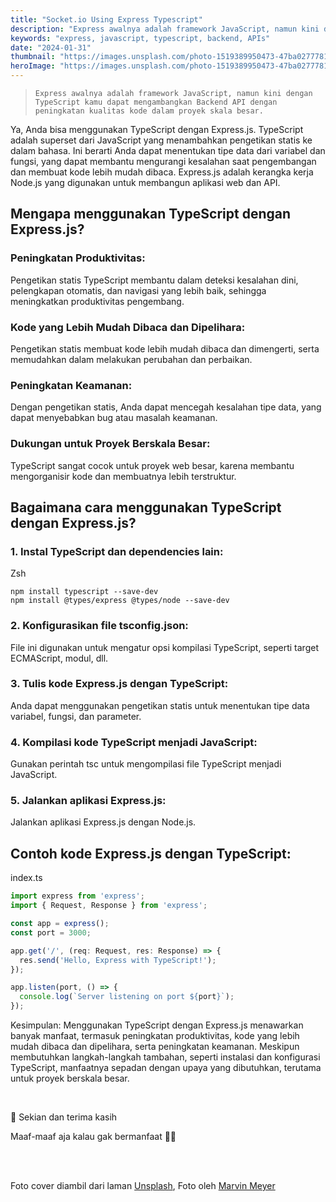 ```yaml
---
title: "Socket.io Using Express Typescript"
description: "Express awalnya adalah framework JavaScript, namun kini dengan TypeScript kamu dapat mengambangkan Backend API dengan peningkatan kualitas kode dalam proyek skala besar."
keywords: "express, javascript, typescript, backend, APIs"
date: "2024-01-31"
thumbnail: "https://images.unsplash.com/photo-1519389950473-47ba0277781c?q=60&w=1200&auto=format&fit=crop&ixlib=rb-4.1.0&ixid=M3wxMjA3fDB8MHxzZWFyY2h8N3x8dGVjaG5vbG9neXxlbnwwfDB8MHx8fDA%3D"
heroImage: "https://images.unsplash.com/photo-1519389950473-47ba0277781c?q=80&w=1920&auto=format&fit=crop&ixlib=rb-4.1.0&ixid=M3wxMjA3fDB8MHxzZWFyY2h8N3x8dGVjaG5vbG9neXxlbnwwfDB8MHx8fDA%3D"
---
```


<!-- ![Test Alt](https://res.cloudinary.com/gadingnst/image/upload/c_scale,w_0.75,h_0.75/gading.dev/media/banners/5.jpg "Test Title") -->

<!-- <img src="https://res.cloudinary.com/gadingnst/image/upload/c_scale,w_0.75,h_0.75/gading.dev/media/banners/5.jpg" alt="Logo perusahaan" width="1250" height="500"> -->

<!-- ![Test Alt](https://images.unsplash.com/photo-1519389950473-47ba0277781c?w=1200&auto=format&fit=crop&q=60&ixlib=rb-4.1.0&ixid=M3wxMjA3fDB8MHxzZWFyY2h8N3x8dGVjaG5vbG9neXxlbnwwfDB8MHx8fDA%3D "Test Title") -->

<!-- # Socket.io Using Express Typescript -->

> `Express awalnya adalah framework JavaScript, namun kini dengan TypeScript kamu dapat mengambangkan Backend API dengan peningkatan kualitas kode dalam proyek skala besar.`

Ya, Anda bisa menggunakan TypeScript dengan Express.js. TypeScript adalah superset dari JavaScript yang menambahkan pengetikan statis ke dalam bahasa. Ini berarti Anda dapat menentukan tipe data dari variabel dan fungsi, yang dapat membantu mengurangi kesalahan saat pengembangan dan membuat kode lebih mudah dibaca. Express.js adalah kerangka kerja Node.js yang digunakan untuk membangun aplikasi web dan API. 

## Mengapa menggunakan TypeScript dengan Express.js?

### Peningkatan Produktivitas:
Pengetikan statis TypeScript membantu dalam deteksi kesalahan dini, pelengkapan otomatis, dan navigasi yang lebih baik, sehingga meningkatkan produktivitas pengembang.

### Kode yang Lebih Mudah Dibaca dan Dipelihara:
Pengetikan statis membuat kode lebih mudah dibaca dan dimengerti, serta memudahkan dalam melakukan perubahan dan perbaikan. 

### Peningkatan Keamanan:
Dengan pengetikan statis, Anda dapat mencegah kesalahan tipe data, yang dapat menyebabkan bug atau masalah keamanan. 

### Dukungan untuk Proyek Berskala Besar:
TypeScript sangat cocok untuk proyek web besar, karena membantu mengorganisir kode dan membuatnya lebih terstruktur.

## Bagaimana cara menggunakan TypeScript dengan Express.js?
### 1. Instal TypeScript dan dependencies lain:

<div class="code-title">Zsh</div>

```auto
npm install typescript --save-dev
npm install @types/express @types/node --save-dev
```

### 2. Konfigurasikan file tsconfig.json:
File ini digunakan untuk mengatur opsi kompilasi TypeScript, seperti target ECMAScript, modul, dll.

### 3. Tulis kode Express.js dengan TypeScript:
Anda dapat menggunakan pengetikan statis untuk menentukan tipe data variabel, fungsi, dan parameter.

### 4. Kompilasi kode TypeScript menjadi JavaScript:
Gunakan perintah tsc untuk mengompilasi file TypeScript menjadi JavaScript.

### 5. Jalankan aplikasi Express.js:
Jalankan aplikasi Express.js dengan Node.js.

## Contoh kode Express.js dengan TypeScript:

<div class="code-title">index.ts</div>

```typescript
import express from 'express';
import { Request, Response } from 'express';

const app = express();
const port = 3000;

app.get('/', (req: Request, res: Response) => {
  res.send('Hello, Express with TypeScript!');
});

app.listen(port, () => {
  console.log(`Server listening on port ${port}`);
});
```

Kesimpulan:
Menggunakan TypeScript dengan Express.js menawarkan banyak manfaat, termasuk peningkatan produktivitas, kode yang lebih mudah dibaca dan dipelihara, serta peningkatan keamanan. Meskipun membutuhkan langkah-langkah tambahan, seperti instalasi dan konfigurasi TypeScript, manfaatnya sepadan dengan upaya yang dibutuhkan, terutama untuk proyek berskala besar. 

<br />

👋 Sekian dan terima kasih

Maaf-maaf aja kalau gak bermanfaat 🙇😭

<br /><br />

Foto cover diambil dari laman [Unsplash](https://unsplash.com/), Foto oleh [Marvin Meyer](https://unsplash.com/@marvelous)